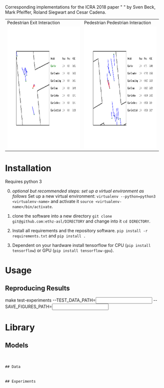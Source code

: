 Corresponding implementations for the ICRA 2018 paper " " by Sven Beck, Mark Pfeiffer, Roland Siegwart and Cesar Cadena.

<table>
  <tr>
     <td>Pedestrian Exit Interaction</td>
     <td>Pedestrian Pedestrian Interaction</td>
  </tr>
  <tr>
    <td>
       <img height="400px" src="https://github.com/sbeck2706/ensemble/blob/master/ped-exit-interaction.png">
    </td>
    <td>
       <img height="400px" src="https://github.com/sbeck2706/ensemble/blob/master/ped-ped-interaction.png">
    </td>
  </tr>
</table>

# Installation

Requires python 3

0. *optional but recommended steps: set up a virtual environment as follows*
Set up a new virtual environment: `virtualenv --python=python3 <virtualenv-name>` and activate it `source <virtualenv-name>/bin/activate`.

1. clone the software into a new directory `git clone  git@github.com:ethz-asl/DIRECTORY` and change into it `cd DIRECTORY`.

2. Install all requirements and the repository software. `pip install -r requirements.txt` and `pip install .`

3. Dependent on your hardware install tensorflow for CPU (`pip install tensorflow`) or GPU (`pip install tensorflow-gpu`).


# Usage

## Reproducing Results

make test-experiments --TEST_DATA_PATH=<INPUT DATA PATH> --SAVE_FIGURES_PATH=<INPUT PATH WHERE FIGURES ARE SAVED>


# Library



## Models

```


## Data


## Experiments
